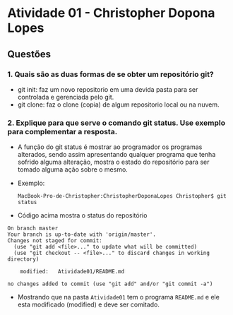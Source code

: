 # Atividade 01 - Christopher Dopona Lopes

## Questões

### 1. Quais são as duas formas de se obter um repositório git?

- git init: faz um novo repositorio em uma devida pasta para ser controlada e gerenciada pelo git.
- git clone: faz o clone (copia) de algum repositorio local ou na nuvem.

### 2. Explique para que serve o comando git status. Use exemplo para complementar a resposta.

- A função do git status é mostrar ao programador os programas alterados, sendo assim apresentando qualquer programa que tenha sofrido alguma alteração, mostra o estado do repositório para ser tomado alguma ação sobre o mesmo.

- Exemplo:

  ```
  MacBook-Pro-de-Christopher:ChristopherDoponaLopes Christopher$ git status
  ```
- Código acima mostra o status do repositório

```
On branch master
Your branch is up-to-date with 'origin/master'.
Changes not staged for commit:
  (use "git add <file>..." to update what will be committed)
  (use "git checkout -- <file>..." to discard changes in working directory)

	modified:   Atividade01/README.md

no changes added to commit (use "git add" and/or "git commit -a")
```
- Mostrando que na pasta ```Atividade01``` tem o programa ```README.md``` e ele esta modificado (modified) e deve ser comitado.
